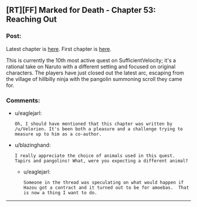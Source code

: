 ## [RT][FF] Marked for Death - Chapter 53: Reaching Out

### Post:

Latest chapter is [here](https://forums.sufficientvelocity.com/threads/marked-for-death-a-rational-naruto-quest.24481/page-728#post-6352237). First chapter is [here](https://forums.sufficientvelocity.com/threads/marked-for-death-a-rational-naruto-quest.24481/). 

This is currently the 10th most active quest on SufficientVelocity; it's a rational take on Naruto with a different setting and focused on original characters. The players have just closed out the latest arc, escaping from the village of hillbilly ninja with the pangolin summoning scroll they came for. 

### Comments:

- u/eaglejarl:
  ```
  Oh, I should have mentioned that this chapter was written by /u/Velorien. It's been both a pleasure and a challenge trying to measure up to him as a co-author.
  ```

- u/blazinghand:
  ```
  I really appreciate the choice of animals used in this quest. Tapirs and pangolins! What, were you expecting a different animal?
  ```

  - u/eaglejarl:
    ```
    Someone in the thread was speculating on what would happen if Hazou got a contract and it turned out to be for amoebas.  That is now a thing I want to do.
    ```

---

